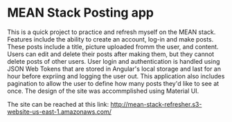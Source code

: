 # MEAN Stack Posting app
 This is a quick project to practice and refresh myself on the MEAN stack.
 Features include the ability to create an account, log-in and make posts. These posts include a title, picture uploaded fromm the user, and content. Users can edit and delete their posts after making them, but they cannot delete posts of other users. 
 User login and authentication is handled using JSON Web Tokens that are stored in Angular's local storage and last  for an hour before expriing and logging the user out.
 This application  also includes pagination to allow the user to define how many posts they'd like to see at once.
 The design of the site was accommplished using Material UI.
 
 The site can be reached at this link:
 http://mean-stack-refresher.s3-website-us-east-1.amazonaws.com/
